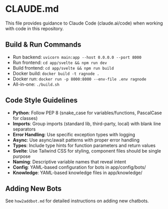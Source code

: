 # CLAUDE.md

This file provides guidance to Claude Code (claude.ai/code) when working with code in this repository.

## Build & Run Commands
- Run backend: `uvicorn main:app --host 0.0.0.0 --port 8000`
- Run frontend: `cd app/svelte && npm run dev`
- Build frontend: `cd app/svelte && npm run build`
- Docker build: `docker build -t ragnode .`
- Docker run: `docker run -p 8000:8000 --env-file .env ragnode`
- All-in-one: `./build.sh`

## Code Style Guidelines
- **Python**: Follow PEP 8 (snake_case for variables/functions, PascalCase for classes)
- **Imports**: Group imports (standard lib, third-party, local) with blank line separators
- **Error Handling**: Use specific exception types with logging
- **Async**: Use async/await patterns with proper error handling
- **Types**: Include type hints for function parameters and return values
- **Svelte**: Use Tailwind CSS for styling, component files should be single purpose
- **Naming**: Descriptive variable names that reveal intent
- **Config**: YAML-based configuration for bots in app/config/bots/
- **Knowledge**: YAML-based knowledge files in app/knowledge/

## Adding New Bots
See `how2addbot.md` for detailed instructions on adding new chatbots.